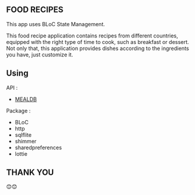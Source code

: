 ## FOOD RECIPES

This app uses BLoC State Management.

  
  This food recipe application contains recipes from different countries, equipped with the right type of time to cook, such as breakfast or dessert. Not only that, this application provides dishes according to the ingredients you have, just customize it.

## Using

API :
- [MEALDB](https://www.themealdb.com/api.php)

Package :
- BLoC
- http
- sqlflite
- shimmer
- sharedpreferences
- lottie

## THANK YOU
😊😊
